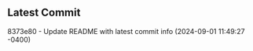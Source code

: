 
## Latest Commit
8373e80 - Update README with latest commit info (2024-09-01 11:49:27 -0400) <Yunxi-Zhou>
